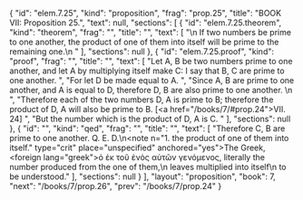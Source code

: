 {
  "id": "elem.7.25",
  "kind": "proposition",
  "frag": "prop.25",
  "title": "BOOK VII: Proposition 25.",
  "text": null,
  "sections": [
    {
      "id": "elem.7.25.theorem",
      "kind": "theorem",
      "frag": "",
      "title": "",
      "text": [
        "\n       If two numbers be prime to one another, the product of one of them into itself will be prime to the remaining one.\n      "
      ],
      "sections": null
    },
    {
      "id": "elem.7.25.proof",
      "kind": "proof",
      "frag": "",
      "title": "",
      "text": [
        "Let A, B be two numbers prime to one another, and let A by multiplying itself make C: I say that B, C are prime to one another. ",
        "For let D be made equal to A. ",
        "Since A, B are prime to one another, and A is equal to D, therefore D, B are also prime to one another. \n      ",
        "Therefore each of the two numbers D, A is prime to B; therefore the product of D, A will also be prime to B. [<a href=\"/books/7/#prop.24\">VII. 24</a>] ",
        "But the number which is the product of D, A is C. "
      ],
      "sections": null
    },
    {
      "id": "",
      "kind": "qed",
      "frag": "",
      "title": "",
      "text": [
        "Therefore C, B are prime to one another. Q. E. D.\n<note n=\"1. the product of one of them into itself.\" type=\"crit\" place=\"unspecified\" anchored=\"yes\">The Greek, <foreign lang=\"greek\">ὁ ἐκ τοῦ ἑνὸς αὐτῶν γενόμενος</foreign>, literally <quote>the number produced from the one of them,</quote>\n leaves <quote>multiplied into itself</quote>\n to be understood.</note>"
      ],
      "sections": null
    }
  ],
  "layout": "proposition",
  "book": 7,
  "next": "/books/7/prop.26",
  "prev": "/books/7/prop.24"
}
